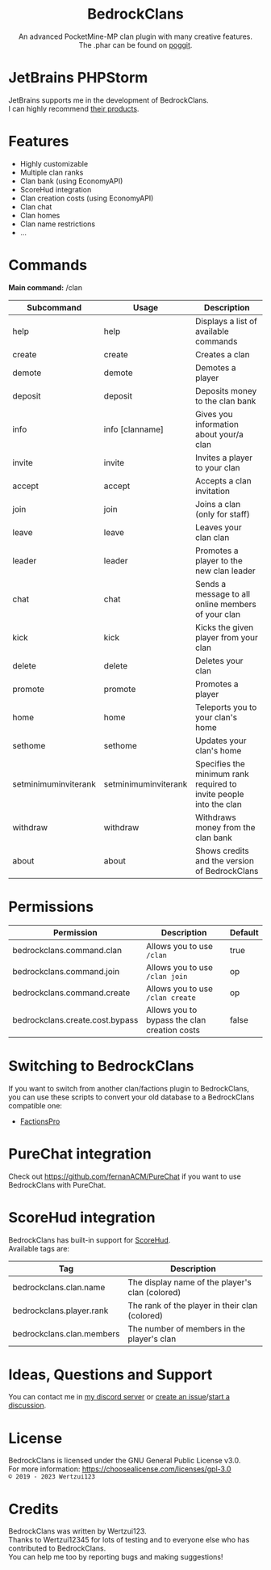 <h1 align="center">BedrockClans</h1>
<p align="center">
An advanced PocketMine-MP clan plugin with many creative features.
<br>The .phar can be found on <a href="https://poggit.pmmp.io/ci/Wertzui123/BedrockClans/BedrockClans/">poggit</a>.
</p>

# JetBrains PHPStorm
JetBrains supports me in the development of BedrockClans.
<br>I can highly recommend <a href="https://jetbrains.com?from=BedrockClans">their products</a>.

# Features
* Highly customizable
* Multiple clan ranks
* Clan bank (using EconomyAPI)
* ScoreHud integration
* Clan creation costs (using EconomyAPI)
* Clan chat
* Clan homes
* Clan name restrictions
* ...

# Commands
**Main command:** /clan

| Subcommand           | Usage                           | Description                                                        |
|----------------------|---------------------------------|--------------------------------------------------------------------|
| help                 | help                            | Displays a list of available commands                              |
| create               | create <clanname>               | Creates a clan                                                     |
| demote               | demote <playername>             | Demotes a player                                                   |
| deposit              | deposit <amount>                | Deposits money to the clan bank                                    |
| info                 | info [clanname]                 | Gives you information about your/a clan                            |
| invite               | invite <playername>             | Invites a player to your clan                                      |
| accept               | accept <clanname>               | Accepts a clan invitation                                          |
| join                 | join <clanname>                 | Joins a clan (only for staff)                                      |
| leave                | leave                           | Leaves your clan clan                                              |
| leader               | leader <playername>             | Promotes a player to the new clan leader                           |
| chat                 | chat <message>                  | Sends a message to all online members of your clan                 |
| kick                 | kick <playername>               | Kicks the given player from your clan                              |
| delete               | delete                          | Deletes your clan                                                  |
| promote              | promote <playername>            | Promotes a player                                                  |
| home                 | home                            | Teleports you to your clan's home                                  |
| sethome              | sethome                         | Updates your clan's home                                           |
| setminimuminviterank | setminimuminviterank <clanrank> | Specifies the minimum rank required to invite people into the clan |
| withdraw             | withdraw <amount>               | Withdraws money from the clan bank                                 |
| about                | about                           | Shows credits and the version of BedrockClans                      |

# Permissions
| Permission                      | Description                                  | Default |
|---------------------------------|----------------------------------------------|---------|
| bedrockclans.command.clan       | Allows you to use `/clan`                    | true    |
| bedrockclans.command.join       | Allows you to use `/clan join`               | op      |
| bedrockclans.command.create     | Allows you to use `/clan create`             | op      |
| bedrockclans.create.cost.bypass | Allows you to bypass the clan creation costs | false   |

# Switching to BedrockClans
If you want to switch from another clan/factions plugin to BedrockClans, you can use these scripts to convert your old database to a BedrockClans compatible one:
* <a href="https://github.com/Wertzui123/FactionsPro2BedrockClans">FactionsPro</a>

# PureChat integration
Check out https://github.com/fernanACM/PureChat if you want to use BedrockClans with PureChat.

# ScoreHud integration
BedrockClans has built-in support for <a href="https://github.com/Ifera/ScoreHud">ScoreHud</a>.
<br>Available tags are:

| Tag                       | Description                                     |
|---------------------------|-------------------------------------------------|
| bedrockclans.clan.name    | The display name of the player's clan (colored) |
| bedrockclans.player.rank  | The rank of the player in their clan (colored)  |
| bedrockclans.clan.members | The number of members in the player's clan      |

# Ideas, Questions and Support
You can contact me in <a href="https://discord.gg/eGhZGtF">my discord server</a> or <a href="https://github.com/Wertzui123/BedrockClans/issues/new">create an issue</a>/<a href="https://github.com/Wertzui123/BedrockClans/discussions/new">start a discussion</a>.

# License
BedrockClans is licensed under the GNU General Public License v3.0.
<br>For more information: https://choosealicense.com/licenses/gpl-3.0
<br><code>© 2019 - 2023 Wertzui123</code>

# Credits
BedrockClans was written by Wertzui123.
<br>Thanks to Wertzui12345 for lots of testing and to everyone else who has contributed to BedrockClans.
<br>You can help me too by reporting bugs and making suggestions!
